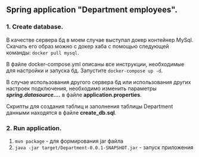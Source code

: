 ## Spring application "Department employees". 

### 1. Create database.  

В качестве сервера бд в моем случае выступал докер контейнер MySql.
Скачать его образ можно с докер хаба с помощью следующей команды: `docker pull mysql`.  

В файле docker-compose.yml описаны все инструкции, необходимые для настройки и запуска бд. Запустите `docker-compose up -d`.

В случае использования другого сервера бд или использования других настроек подключения, необходимо изменить параметры **_spring.datasource...._** в файле **application.properties**.  

Скрипты для создания таблиц и заполнения таблицы Department данными находятся в файле **create_db.sql**.

### 2. Run application.

1) `mvn package` - для формирования jar файла
2) `java -jar target/Department-0.0.1-SNAPSHOT.jar` - запуск приложения
